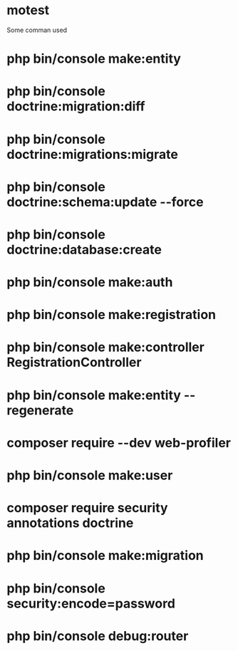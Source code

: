 # motest
Some comman used
# php bin/console make:entity
# php bin/console doctrine:migration:diff
# php bin/console doctrine:migrations:migrate
# php bin/console doctrine:schema:update --force
# php bin/console doctrine:database:create
# php bin/console make:auth
# php bin/console make:registration
# php bin/console make:controller RegistrationController
# php bin/console make:entity --regenerate
# composer require --dev web-profiler
# php bin/console make:user
# composer require security annotations doctrine
# php bin/console make:migration
# php bin/console security:encode=password
# php bin/console debug:router